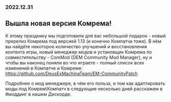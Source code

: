 ### 2022.12.31
## Вышла новая версия Комрема!

К этому празднику мы подготовили для вас небольшой подарок - новый пререлиз Комрема под версией 1.13 (и конечно Компатча тоже). В нём вы найдёте некоторое количество улучшений и восстановления контента игры, новый менеджер модов и установщик Комрема по совместительству - ComMod (DEM Community Mod Manager), ну и чтобы вы наконец поняли во что играете - полный список всех изменений в Компатче и Комреме: https://github.com/DeusExMachinaTeam/EM-CommunityPatch

Подробнее о мод менеджере, в чём его польза, и том как адаптировать моды под Комрем\Компатч в следующие несколько дней расскажем в #моддинг в нашем Дискорде.